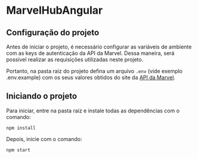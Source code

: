 # MarvelHubAngular

## Configuração do projeto

Antes de iniciar o projeto, é necessário configurar as variáveis de ambiente com as keys de autenticação da API da Marvel. Dessa maneira, será possível realizar as requisições utilizadas neste projeto.

Portanto, na pasta raiz do projeto defina um arquivo `.env` (vide exemplo .env.example) com os seus valores obtidos do site da [API da Marvel](https://developer.marvel.com/documentation/getting_started).

## Iniciando o projeto

Para iniciar, entre na pasta raiz e instale todas as dependências com o comando:

`npm install`

Depois, inicie com o comando:

`npm start`
